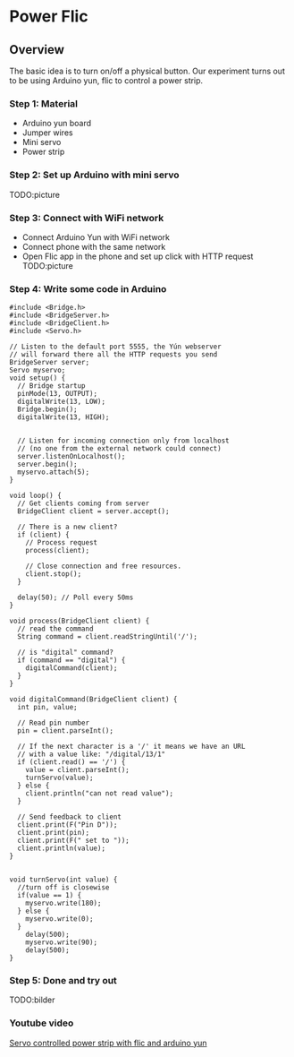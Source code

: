 # Power Flic



## Overview
The basic idea is to turn on/off a physical button. Our experiment turns out to be using Arduino yun, flic to control a power strip. 


### Step 1: Material 

- Arduino yun board
- Jumper wires
- Mini servo
- Power strip


### Step 2: Set up Arduino with mini servo


TODO:picture


### Step 3: Connect with WiFi network 

- Connect Arduino Yun with WiFi network
- Connect phone with the same network
- Open Flic app in the phone and set up click with HTTP request
TODO:picture



### Step 4: Write some code in Arduino  



	#include <Bridge.h>
    #include <BridgeServer.h>
    #include <BridgeClient.h>
    #include <Servo.h>
    
    // Listen to the default port 5555, the Yún webserver
    // will forward there all the HTTP requests you send
    BridgeServer server;
    Servo myservo;
    void setup() {
      // Bridge startup
      pinMode(13, OUTPUT);
      digitalWrite(13, LOW);
      Bridge.begin();
      digitalWrite(13, HIGH);
    
    
      // Listen for incoming connection only from localhost
      // (no one from the external network could connect)
      server.listenOnLocalhost();
      server.begin();
      myservo.attach(5);
    }
    
    void loop() {
      // Get clients coming from server
      BridgeClient client = server.accept();
    
      // There is a new client?
      if (client) {
        // Process request
        process(client);
    
        // Close connection and free resources.
        client.stop();
      }
    
      delay(50); // Poll every 50ms
    }
    
    void process(BridgeClient client) {
      // read the command
      String command = client.readStringUntil('/');
    
      // is "digital" command?
      if (command == "digital") {
        digitalCommand(client);
      }
    }
    
    void digitalCommand(BridgeClient client) {
      int pin, value;
    
      // Read pin number
      pin = client.parseInt();
    
      // If the next character is a '/' it means we have an URL
      // with a value like: "/digital/13/1"
      if (client.read() == '/') {
        value = client.parseInt();
        turnServo(value);
      } else {
        client.println("can not read value");
      }
    
      // Send feedback to client
      client.print(F("Pin D"));
      client.print(pin);
      client.print(F(" set to "));
      client.println(value);
    }
    
    
    void turnServo(int value) {
      //turn off is closewise
      if(value == 1) {
        myservo.write(180);
      } else {
        myservo.write(0);
      }
        delay(500);
        myservo.write(90);
        delay(500);
    }
    
	
	
### Step 5: Done and try out 


TODO:bilder 



### Youtube video  

[Servo controlled power strip with flic and arduino yun](https://youtu.be/XDSRUGdcWWA)